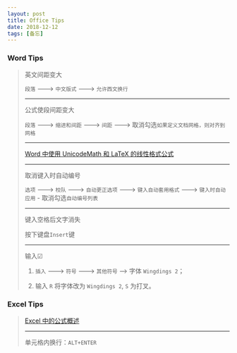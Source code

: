 ```yaml
---
layout: post
title: Office Tips
date: 2018-12-12
tags: [备忘]
---
```


### Word Tips

>英文间距变大
>
>`段落` ---> `中文版式` ---> `允许西文换行`
>
>---
>
>公式使段间距变大
>
>`段落` ---> `缩进和间距` ---> `间距` ---> 取消勾选`如果定义文档网格，则对齐到网格`
>
>---
>
>[Word 中使用 UnicodeMath 和 LaTeX 的线性格式公式](https://support.office.com/zh-cn/article/word-%E4%B8%AD%E4%BD%BF%E7%94%A8-unicodemath-%E5%92%8C-latex-%E7%9A%84%E7%BA%BF%E6%80%A7%E6%A0%BC%E5%BC%8F%E5%85%AC%E5%BC%8F-2e00618d-b1fd-49d8-8cb4-8d17f25754f8?ui=zh-CN&rs=zh-CN&ad=CN)
>
>---
>
>取消键入时自动编号
>
>`选项` ---> `校队` ---> `自动更正选项` ---> `键入自动套用格式` ---> `键入时自动应用` - 取消勾选`自动编号列表`
>
>---
>
>键入空格后文字消失
>
>按下键盘`Insert`键
>
>---
>
>输入☑
>
>1. `插入` ---> `符号` ---> `其他符号` --> 字体 `Wingdings 2`；
>
>2. 输入 `R` 将字体改为 `Wingdings 2`, `S` 为打叉。

### Excel Tips

>[Excel 中的公式概述](https://support.office.com/zh-cn/article/excel-%E4%B8%AD%E7%9A%84%E5%85%AC%E5%BC%8F%E6%A6%82%E8%BF%B0-ecfdc708-9162-49e8-b993-c311f47ca173)
>
>---
>
>单元格内换行：`ALT+ENTER`